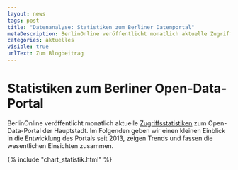 ```yaml
---
layout: news
tags: post
title: "Datenanalyse: Statistiken zum Berliner Datenportal"
metaDescription: BerlinOnline veröffentlicht monatlich aktuelle Zugriffsstatistiken zum Open-Data-Portal der Hauptstadt. Wie hat sich das Portal seit 2013 entwickelt? Was sind Trends und wesentliche Erkenntnisse? Wir haben uns die Statistiken angeguckt.
categories: aktuelles
visible: true
urlText: Zum Blogbeitrag
---
```


# Statistiken zum Berliner Open-Data-Portal

BerlinOnline veröffentlicht monatlich aktuelle <a href="https://daten.berlin.de/datensaetze/zugriffsstatistik-datenberlinde">Zugriffsstatistiken</a> zum Open-Data-Portal der Hauptstadt. Im Folgenden geben wir einen kleinen Einblick in die Entwicklung des Portals seit 2013, zeigen Trends und fassen die wesentlichen Einsichten zusammen.

{% include "chart_statistik.html" %}
